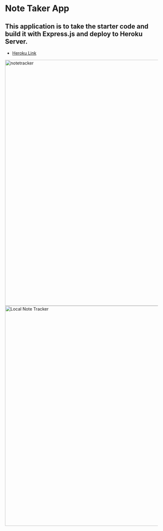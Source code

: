 # Note Taker App
## This application is to take the starter code and build it with Express.js and deploy to Heroku Server.

* [Heroku Link](https://guarded-reef-07864.herokuapp.com/)
 
<img width="812" alt="notetracker" src="https://user-images.githubusercontent.com/26659001/150691842-11559d59-0a15-4d5b-8f6e-4ccf86ff5cec.png">

<img width="727" alt="Local Note Tracker" src="https://user-images.githubusercontent.com/26659001/150691919-ddfe31c8-a646-4f7b-8569-051c01533aed.png">





